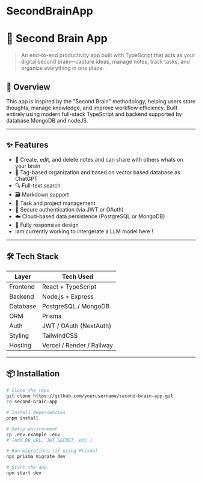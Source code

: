 # SecondBrainApp
# 🧠 Second Brain App

> An end-to-end productivity app built with TypeScript that acts as your digital second brain—capture ideas, manage notes, track tasks, and organize everything in one place.

## 🚀 Overview

This app is inspired by the "Second Brain" methodology, helping users store thoughts, manage knowledge, and improve workflow efficiency. Built entirely using modern full-stack TypeScript and backend supported by database MongoDB and nodeJS.

---

## ✨ Features

- 📝 Create, edit, and delete notes and can share with others whats on your brain 
- 🧩 Tag-based organization and based on vector based database as ChatGPT
- 🔍 Full-text search
- 🗃️ Markdown support
- 📅 Task and project management
- 🔐 Secure authentication (via JWT or OAuth)
- ☁️ Cloud-based data persistence (PostgreSQL or MongoDB)
- 📱 Fully responsive design
-   Iam currently working to intergerate a LLM model here !

---

## 🛠 Tech Stack

| Layer        | Tech Used               |
|--------------|--------------------------|
| Frontend     | React + TypeScript       |
| Backend      | Node.js + Express        |
| Database     | PostgreSQL / MongoDB     |
| ORM          | Prisma                   |
| Auth         | JWT / OAuth (NextAuth)   |
| Styling      | TailwindCSS              |
| Hosting      | Vercel / Render / Railway|

---

## 📦 Installation

```bash
# Clone the repo
git clone https://github.com/yourusername/second-brain-app.git
cd second-brain-app

# Install dependencies
pnpm install

# Setup environment
cp .env.example .env
# (Add DB_URL, JWT_SECRET, etc.)

# Run migrations (if using Prisma)
npx prisma migrate dev

# Start the app
npm start dev
